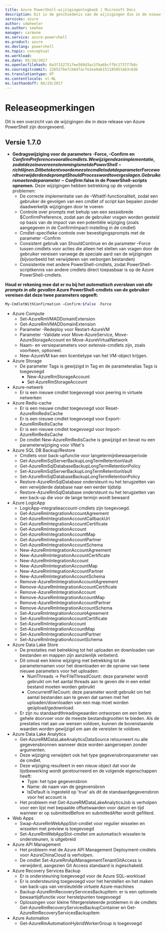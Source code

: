 ```yaml
---
title: Azure PowerShell-wijzigingenlogboek | Microsoft Docs
description: Dit is de geschiedenis van de wijzigingen die in de nieuwste release van Azure PowerShell zijn doorgevoerd.
services: azure
author: sdwheeler
ms.author: sewhee
manager: carmonm
ms.service: azure-powershell
ms.product: azure
ms.devlang: powershell
ms.topic: conceptual
ms.workload: 
ms.date: 05/18/2017
ms.openlocfilehash: 0a3f152751fee569d3ac5fba6bcff8c1737f7b8c
ms.sourcegitcommit: 226527be7cb647acfe2ea9ab151185053ab3c6db
ms.translationtype: HT
ms.contentlocale: nl-NL
ms.lasthandoff: 06/29/2017
---
```

# <a name="release-notes"></a>Releaseopmerkingen

Dit is een overzicht van de wijzigingen die in deze release van Azure PowerShell zijn doorgevoerd.

## <a name="version-170"></a>Versie 1.7.0

* **Gedragswijziging voor de parameters -Force, –Confirm en $ConfirmPreference voor alle cmdlets. We wijzigen deze implementatie, zodat deze in overeenstemming is met de PowerShell-richtlijnen. Dit betekent voor de meeste cmdlets dat de parameter Force wordt verwijderd en de prompt ShouldProcess wordt overgeslagen. Gebruikers moeten de parameter -Confirm:$false in de PowerShell-scripts opnemen.** Deze wijzigingen hebben betrekking op de volgende problemen:
  - De correcte implementatie van de –WhatIf-functionaliteit, zodat een gebruiker de gevolgen van een cmdlet of script kan bepalen zonder daadwerkelijk wijzigingen door te voeren
  - Controle over prompts met behulp van een sessiebrede $ConfirmPreference, zodat aan de gebruiker vragen worden gesteld op basis van de impact van een potentiële wijziging (zoals aangegeven in de ConfirmImpact-instelling in de cmdlet)
  - Cmdlet-specifieke controle over bevestigingsprompts met de parameter –Confirm
  - Consistent gebruik van ShouldContinue en de parameter –Force tussen cmdlets voor acties die alleen het stellen van vragen door de gebruiker vereisen vanwege de speciale aard van de wijzigingen (bijvoorbeeld het verwijderen van verborgen bestanden)
  - Consistentie met andere PowerShell-cmdlets, zodat PowerShell-scriptkennis van andere cmdlets direct toepasbaar is op de Azure PowerShell-cmdlets.

**Houd er rekening mee dat er nu bij het *automatisch overslaan van alle prompts in alle gevallen* Azure PowerShell-cmdlets van de gebruiker vereisen dat deze twee parameters opgeeft:**
```powershell
My-CmdletWithConfirmation –Confirm:$false -Force
```
* Azure Compute
  - Set-AzureRmVMADDomainExtension
  - Get-AzureRmVMADDomainExtension
  - Parameter -Redeploy voor Restart-AzureVM
  - Parameter -Validate voor Move-AzureService, Move-AzureStorageAccount en Move-AzureVirtualNetwork
  - Naam- en versieparameters voor extensie-cmdlets zijn, zoals voorheen, optioneel.
  - New-AzureVM kan een licentietype van het VM-object krijgen.
* Azure Storage
  - De parameter Tags is gewijzigd in Tag en de parameteralias Tags is toegevoegd
    + New-AzureRmStorageAccount
    + Set-AzureRmStorageAccount
* Azure-netwerk
  - Er is een nieuwe cmdlet toegevoegd voor peering in virtuele netwerken
* Azure Redis-cache
  - Er is een nieuwe cmdlet toegevoegd voor Reset-AzureRmRedisCache
  - Er is een nieuwe cmdlet toegevoegd voor Export-AzureRmRedisCache
  - Er is een nieuwe cmdlet toegevoegd voor Import-AzureRmRedisCache
  - De cmdlet New-AzureRmRedisCache is gewijzigd en bevat nu een parameterwijziging voor VNet's
* Azure SQL DB Backup/Restore
  - Cmdlets voor back-upfunctie voor langetermijnbewaarperiode
  - Get-AzureRmSqlServerBackupLongTermRetentionVault
  - Get-AzureRmSqlDatabaseBackupLongTermRetentionPolicy
  - Set-AzureRmSqlServerBackupLongTermRetentionVault
  - Set-AzureRmSqlDatabaseBackupLongTermRetentionPolicy
  - Restore-AzureRmSqlDatabase ondersteunt nu het terugzetten van een verwijderde database naar een eerder tijdstip
  - Restore-AzureRmSqlDatabase ondersteunt nu het terugzetten van een back-up die voor de lange termijn wordt bewaard
* Azure LogicApp
  - LogicApp-integratieaccount-cmdlets zijn toegevoegd.
  - Get-AzureRmIntegrationAccountAgreement
  - Get-AzureRmIntegrationAccountCallbackUrl
  - Get-AzureRmIntegrationAccountCertificate
  - Get-AzureRmIntegrationAccount
  - Get-AzureRmIntegrationAccountMap
  - Get-AzureRmIntegrationAccountPartner
  - Get-AzureRmIntegrationAccountSchema
  - New-AzureRmIntegrationAccountAgreement
  - New-AzureRmIntegrationAccountCertificate
  - New-AzureRmIntegrationAccount
  - New-AzureRmIntegrationAccountMap
  - New-AzureRmIntegrationAccountPartner
  - New-AzureRmIntegrationAccountSchema
  - Remove-AzureRmIntegrationAccountAgreement
  - Remove-AzureRmIntegrationAccountCertificate
  - Remove-AzureRmIntegrationAccount
  - Remove-AzureRmIntegrationAccountMap
  - Remove-AzureRmIntegrationAccountPartner
  - Remove-AzureRmIntegrationAccountSchema
  - Set-AzureRmIntegrationAccountAgreement
  - Set-AzureRmIntegrationAccountCertificate
  - Set-AzureRmIntegrationAccount
  - Set-AzureRmIntegrationAccountMap
  - Set-AzureRmIntegrationAccountPartner
  - Set-AzureRmIntegrationAccountSchema
* Azure Data Lake Store
  - De prestaties met betrekking tot het uploaden en downloaden van bestanden en mappen zijn aanzienlijk verbeterd.
  - Dit omvat een kleine wijziging met betrekking tot de parameternamen voor het downloaden en de opname van twee nieuwe parameters voor het uploaden:
    + NumThreads -> PerFileThreadCount: deze parameter wordt gebruikt om het aantal threads aan te geven die in een enkel bestand moeten worden gebruikt
    + ConcurrentFileCount: deze parameter wordt gebruikt om het aantal bestanden aan te geven dat samen met het uploaden/downloaden van een map moet worden geüpload/gedownload.
  - Er zijn nu standaardthreadingwaarden ontworpen om een betere gehele doorvoer voor de meeste bestandsgrootten te bieden. Als de prestaties niet aan uw wensen voldoen, kunnen de bovenstaande waarden worden gewijzigd om aan de vereisten te voldoen.
* Azure Data Lake Analytics
  - Get-AzureRMDataLakeAnalyticsDataSource retourneert nu alle gegevensbronnen wanneer deze worden aangeroepen zonder argumenten.
  - Deze wijziging verwijdert ook het type gegevensbronparameter van de cmdlet.
  - Deze wijziging resulteert in een nieuw object dat voor de lijstbewerking wordt geretourneerd en de volgende eigenschappen heeft:
    + Type: het type gegevensbron
    + Name: de naam van de gegevensbron
    + IsDefault is ingesteld op 'true' als dit de standaardgegevensbron voor het account is
  - Het probleem met Get-AzureRMDataLakeAnalyticsJob is verholpen voor een lijst met bepaalde offsetwaarden voor datum en tijd wanneer er op submittedBefore en submittedAfter wordt gefilterd.
* Web Apps
  - Swap-AzureRmWebAppSlot-cmdlet voor regulier wisselen en wisselen met preview is toegevoegd
  - Set-AzureRmWebAppSlot-cmdlet om automatisch wisselen te ondersteunen, is uitgebreid
* Azure API Management
  - Het probleem met de Azure API Management Deployment-cmdlets voor AzureChinaCloud is verholpen.
  - De cmdlet Set-AzureRmApiManagementTenantGitAccess is verwijderd, aangezien Git Access standaard is ingeschakeld.
* Azure Recovery Services Backup
  - Er is ondersteuning toegevoegd voor de Azure SQL-workload
  - Er is ondersteuning toegevoegd voor het herstellen en het maken van back-ups van versleutelde virtuele Azure-machines
  - Backup-AzureRmRecoveryServicesBackupItem: er is een optionele bewaartijdfunctie voor herstelpunten toegevoegd
  - Oplossingen voor kleine filtergerelateerde problemen in de cmdlets Get-AzureRmRecoveryServicesBackupContainer en Get-AzureRmRecoveryServicesBackupItem
* Azure Automation
  - Get-AzureRmAutomationHybridWorkerGroup is toegevoegd
